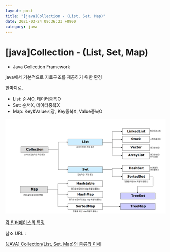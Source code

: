 ```yaml
---
layout: post
title: "[java]Collection - (List, Set, Map)"
date: 2021-03-24 09:36:23 +0900
category: java
---
```


# [java]Collection - (List, Set, Map)

- Java Collection Framework

java에서 기본적으로 자료구조를 제공하기 위한 환경

한마디로, 

- List: 순서O, 데이터중복O
- Set: 순서X, 데이터중복X
- Map: Key&Value저장, Key중복X, Value중복O

![alt text](/public/img/java_image_file/Collection1.png)

[각 인터페이스의 특징](https://www.notion.so/093eb4ffc5ab4f5484ee90b54dc2d457)

참조 URL :

[[JAVA] Collection(List, Set, Map)의 종류와 이해](https://hwan1001.tistory.com/10)